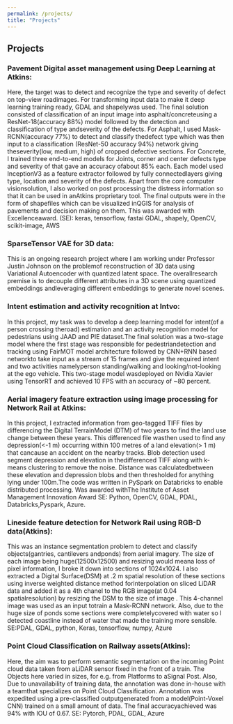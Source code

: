 ```yaml
---
permalink: /projects/
title: "Projects"
---
```


## Projects

### Pavement Digital asset management using Deep Learning at Atkins:
Here, the target was to detect and recognize the type and severity of defect on top-view roadimages. For transforming input data to make it deep learning training ready, GDAL and shapelywas used. The final solution consisted of classification of an input image into asphalt/concreteusing a ResNet-18(accuracy 88%) model followed by the detection and classification of type andseverity of the defects. For Asphalt, I used Mask-RCNN(accuracy 77%) to detect and classify thedefect type which was then input to a classification (ResNet-50 accuracy 94%) network giving theseverity(low, medium, high) of cropped defective sections. For Concrete, I trained three end-to-end models for Joints, corner and center defects type and severity of that gave an accuracy ofabout 85% each. Each model used InceptionV3 as a feature extractor followed by fully connectedlayers giving type, location and severity of the defects. Apart from the core computer visionsolution, I also worked on post processing the distress information so that it can be used in anAtkins proprietary tool. The final outputs were in the form of shapefiles which can be visualized inQGIS for analysis of pavements and decision making on them. This was awarded with Excellenceaward. (SE): keras, tensorflow, fastai GDAL, shapely, OpenCV, scikit-image, AWS

### SparseTensor VAE for 3D data:

This is an ongoing research project where I am working under Professor Justin Johnson on the problemof reconstruction of 3D data using Variational Autoencoder with quantized latent space. The overallresearch premise is to decouple different attributes in a 3D scene using quantized embeddings andleveraging different embeddings to generate novel scenes.


### Intent estimation and activity recognition at Intvo:

In this project, my task was to develop a deep learning model for intent(of a person crossing theroad) estimation and an activity recognition model for pedestrians using JAAD and PIE dataset.The final solution was a two-stage model where the first stage was responsible for pedestriandetection and tracking using FairMOT model architecture followed by CNN+RNN based networkto take input as a stream of 15 frames and give the required intent and two activities namelyperson standing/walking and looking/not-looking at the ego vehicle. This two-stage model wasdeployed on Nvidia Xavier using TensorRT and achieved 10 FPS with an accuracy of ~80 percent.

### Aerial imagery feature extraction using image processing for Network Rail at Atkins:

In this project, I extracted information from geo-tagged TIFF files by differencing the Digital TerrainModel (DTM) of two years to find the land use change between these years. This differenced file wasthen used to find any depression(<-1 m) occurring within 100 metres of a land elevation(> 1 m) that cancause an accident on the nearby tracks. Blob detection used segment depression and elevation in thedifferenced TIFF along with k-means clustering to remove the noise. Distance was calculatedbetween these elevation and depression blobs and then thresholded for anything lying under 100m.The code was written in PySpark on Databricks to enable distributed processing. Was awarded withThe Institute of Asset Management Innovation Award SE: Python, OpenCV, GDAL, PDAL, Databricks,Pyspark, Azure.

### Lineside feature detection for Network Rail using RGB-D data(Atkins):

This was an instance segmentation problem to detect and classify objects(gantries, cantilevers andponds) from aerial imagery. The size of each image being huge(12500x12500) and resizing would meana loss of pixel information, I broke it down into sections of 1024x1024. I also extracted a Digital Surface(DSM) at .2 m spatial resolution of these sections using inverse weighted distance method forinterpolation on sliced LiDAR data and added it as a 4th chanel to the RGB image(at 0.04 spatialresolution) by resizing the DSM to the size of image . This 4-channel image was used as an input totrain a Mask-RCNN network. Also, due to the huge size of ponds some sections were completelycovered with water so I detected coastline instead of water that made the training more sensible. SE:PDAL, GDAL, python, Keras, tensorflow, numpy, Azure

### Point Cloud Classification on Railway assets(Atkins):

Here, the aim was to perform semantic segmentation on the incoming Point cloud data taken from aLiDAR sensor fixed in the front of a train. The Objects here varied in sizes, for e.g. from Platforms to aSignal Post. Also, Due to unavailability of training data, the annotation was done in-house with a teamthat specializes on Point Cloud Classification. Annotation was expedited using a pre-classified outputgenerated from a model(Point-Voxel CNN) trained on a small amount of data. The final accuracyachieved was 94% with IOU of 0.67. SE: Pytorch, PDAL, GDAL, Azure